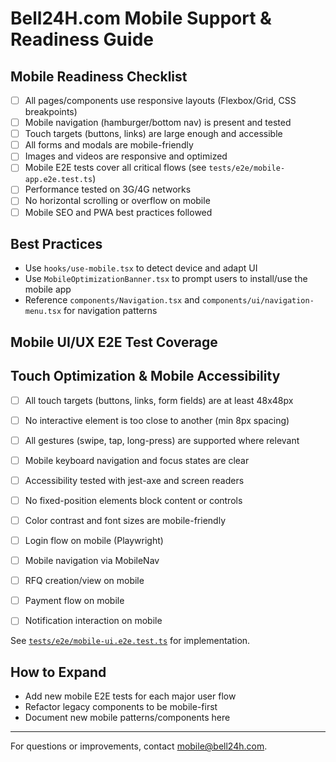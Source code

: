 # Bell24H.com Mobile Support & Readiness Guide

## Mobile Readiness Checklist
- [ ] All pages/components use responsive layouts (Flexbox/Grid, CSS breakpoints)
- [ ] Mobile navigation (hamburger/bottom nav) is present and tested
- [ ] Touch targets (buttons, links) are large enough and accessible
- [ ] All forms and modals are mobile-friendly
- [ ] Images and videos are responsive and optimized
- [ ] Mobile E2E tests cover all critical flows (see `tests/e2e/mobile-app.e2e.test.ts`)
- [ ] Performance tested on 3G/4G networks
- [ ] No horizontal scrolling or overflow on mobile
- [ ] Mobile SEO and PWA best practices followed

## Best Practices
- Use `hooks/use-mobile.tsx` to detect device and adapt UI
- Use `MobileOptimizationBanner.tsx` to prompt users to install/use the mobile app
- Reference `components/Navigation.tsx` and `components/ui/navigation-menu.tsx` for navigation patterns

## Mobile UI/UX E2E Test Coverage

## Touch Optimization & Mobile Accessibility
- [ ] All touch targets (buttons, links, form fields) are at least 48x48px
- [ ] No interactive element is too close to another (min 8px spacing)
- [ ] All gestures (swipe, tap, long-press) are supported where relevant
- [ ] Mobile keyboard navigation and focus states are clear
- [ ] Accessibility tested with jest-axe and screen readers
- [ ] No fixed-position elements block content or controls
- [ ] Color contrast and font sizes are mobile-friendly

- [ ] Login flow on mobile (Playwright)
- [ ] Mobile navigation via MobileNav
- [ ] RFQ creation/view on mobile
- [ ] Payment flow on mobile
- [ ] Notification interaction on mobile
  
See [`tests/e2e/mobile-ui.e2e.test.ts`](../tests/e2e/mobile-ui.e2e.test.ts) for implementation.

## How to Expand
- Add new mobile E2E tests for each major user flow
- Refactor legacy components to be mobile-first
- Document new mobile patterns/components here

---
For questions or improvements, contact mobile@bell24h.com.

